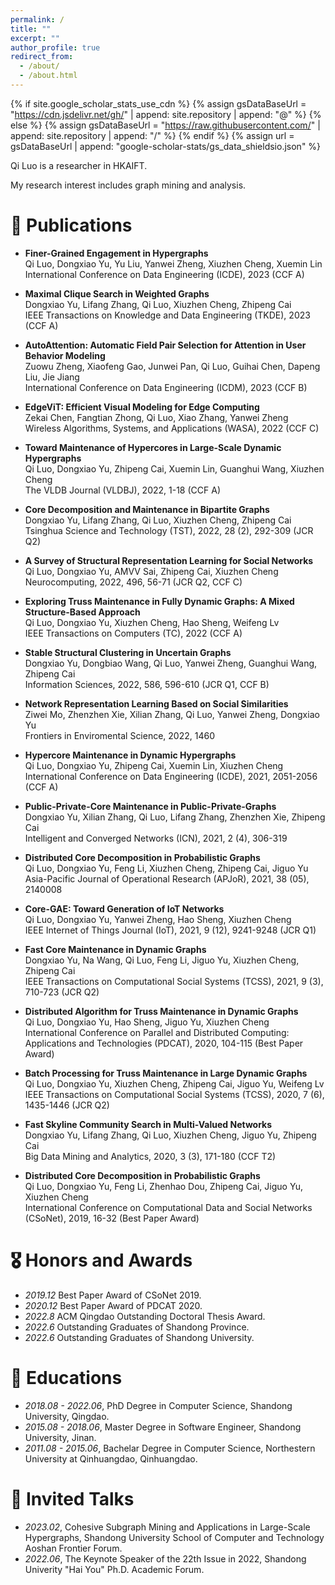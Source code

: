 ```yaml
---
permalink: /
title: ""
excerpt: ""
author_profile: true
redirect_from: 
  - /about/
  - /about.html
---
```


{% if site.google_scholar_stats_use_cdn %}
{% assign gsDataBaseUrl = "https://cdn.jsdelivr.net/gh/" | append: site.repository | append: "@" %}
{% else %}
{% assign gsDataBaseUrl = "https://raw.githubusercontent.com/" | append: site.repository | append: "/" %}
{% endif %}
{% assign url = gsDataBaseUrl | append: "google-scholar-stats/gs_data_shieldsio.json" %}

<span class='anchor' id='about-me'></span>

Qi Luo is a researcher in HKAIFT. 
<!-- and a postdoc of City University of Hongkong -->

My research interest includes graph mining and analysis.

<!-- <a href='https://scholar.google.com/citations?user=glQeJ0sAAAAJ'><img src="https://img.shields.io/endpoint?url={{ url | url_encode }}&logo=Google%20Scholar&labelColor=f6f6f6&color=9cf&style=flat&label=citations"></a>. -->


<!-- # 🔥 News
- *2022.02*: &nbsp;🎉🎉 Lorem ipsum dolor sit amet, consectetur adipiscing elit. Vivamus ornare aliquet ipsum, ac tempus justo dapibus sit amet. 
- *2022.02*: &nbsp;🎉🎉 Lorem ipsum dolor sit amet, consectetur adipiscing elit. Vivamus ornare aliquet ipsum, ac tempus justo dapibus sit amet.  -->

<!-- # 🔮 Projects

<div class='paper-box'><div class='paper-box-image'><div><div class="badge">CVPR 2016</div><img src='images/500x300.png' alt="sym" width="100%"></div></div>
<div class='paper-box-text' markdown="1">

[Deep Residual Learning for Image Recognition](https://openaccess.thecvf.com/content_cvpr_2016/papers/He_Deep_Residual_Learning_CVPR_2016_paper.pdf)

**Kaiming He**, Xiangyu Zhang, Shaoqing Ren, Jian Sun

[**Project**](https://scholar.google.com/citations?view_op=view_citation&hl=zh-CN&user=DhtAFkwAAAAJ&citation_for_view=DhtAFkwAAAAJ:ALROH1vI_8AC) <strong><span class='show_paper_citations' data='DhtAFkwAAAAJ:ALROH1vI_8AC'></span></strong>
- Lorem ipsum dolor sit amet, consectetur adipiscing elit. Vivamus ornare aliquet ipsum, ac tempus justo dapibus sit amet. 
</div>
</div> -->


# 📝 Publications 


<!-- - [Lorem ipsum dolor sit amet, consectetur adipiscing elit. Vivamus ornare aliquet ipsum, ac tempus justo dapibus sit amet](https://github.com), A, B, C, **CVPR 2020** -->



- **Finer-Grained Engagement in Hypergraphs**         
	Qi Luo, Dongxiao Yu, Yu Liu, Yanwei Zheng, Xiuzhen Cheng, Xuemin Lin        
	International Conference on Data Engineering (ICDE), 2023 (CCF A)   

- **Maximal Clique Search in Weighted Graphs**     
	Dongxiao Yu, Lifang Zhang, Qi Luo, Xiuzhen Cheng, Zhipeng Cai        
	IEEE Transactions on Knowledge and Data Engineering (TKDE), 2023  (CCF A)

- **AutoAttention: Automatic Field Pair Selection for Attention in User Behavior Modeling**                    
	Zuowu Zheng, Xiaofeng Gao, Junwei Pan, Qi Luo, Guihai Chen, Dapeng Liu, Jie Jiang            
	International Conference on Data Engineering (ICDM), 2023 (CCF B)  

- **EdgeViT: Efficient Visual Modeling for Edge Computing**         
	Zekai Chen, Fangtian Zhong, Qi Luo, Xiao Zhang, Yanwei Zheng              
	Wireless Algorithms, Systems, and Applications (WASA), 2022 (CCF C)

- **Toward Maintenance of Hypercores in Large-Scale Dynamic Hypergraphs**        
	Qi Luo, Dongxiao Yu, Zhipeng Cai, Xuemin Lin, Guanghui Wang, Xiuzhen Cheng      
	The VLDB Journal (VLDBJ), 2022, 1-18  (CCF A)

- **Core Decomposition and Maintenance in Bipartite Graphs**     
	Dongxiao Yu, Lifang Zhang, Qi Luo, Xiuzhen Cheng, Zhipeng Cai        
	Tsinghua Science and Technology (TST), 2022, 28 (2), 292-309  (JCR Q2)

- **A Survey of Structural Representation Learning for Social Networks**       
	Qi Luo, Dongxiao Yu, AMVV Sai, Zhipeng Cai, Xiuzhen Cheng     
	Neurocomputing, 2022, 496, 56-71  (JCR Q2, CCF C)

- **Exploring Truss Maintenance in Fully Dynamic Graphs: A Mixed Structure-Based Approach**     
	Qi Luo, Dongxiao Yu, Xiuzhen Cheng, Hao Sheng, Weifeng Lv      
	IEEE Transactions on Computers (TC), 2022 (CCF A)

- **Stable Structural Clustering in Uncertain Graphs**    
	Dongxiao Yu, Dongbiao Wang, Qi Luo, Yanwei Zheng, Guanghui Wang, Zhipeng Cai      
	Information Sciences, 2022, 586, 596-610 (JCR Q1, CCF B)

- **Network Representation Learning Based on Social Similarities**   
	Ziwei Mo, Zhenzhen Xie, Xilian Zhang,  Qi Luo, Yanwei Zheng, Dongxiao Yu      
	Frontiers in Enviromental Science, 2022, 1460

- **Hypercore Maintenance in Dynamic Hypergraphs**      
	Qi Luo, Dongxiao Yu, Zhipeng Cai, Xuemin Lin, Xiuzhen Cheng       
	International Conference on Data Engineering (ICDE), 2021, 2051-2056  (CCF A)

- **Public-Private-Core Maintenance in Public-Private-Graphs**   
	Dongxiao Yu, Xilian Zhang, Qi Luo, Lifang Zhang, Zhenzhen Xie, Zhipeng Cai       
	Intelligent and Converged Networks (ICN), 2021, 2 (4), 306-319

- **Distributed Core Decomposition in Probabilistic Graphs**      
	Qi Luo, Dongxiao Yu, Feng Li, Xiuzhen Cheng, Zhipeng Cai, Jiguo Yu        
	Asia-Pacific Journal of Operational Research (APJoR), 2021, 38 (05), 2140008

- **Core-GAE: Toward Generation of IoT Networks**     
	Qi Luo, Dongxiao Yu, Yanwei Zheng, Hao Sheng, Xiuzhen Cheng        
	IEEE Internet of Things Journal (IoT), 2021, 9 (12), 9241-9248  (JCR Q1)

- **Fast Core Maintenance in Dynamic Graphs**    
	Dongxiao Yu, Na Wang, Qi Luo, Feng Li, Jiguo Yu, Xiuzhen Cheng, Zhipeng Cai         
	IEEE Transactions on Computational Social Systems (TCSS), 2021, 9 (3), 710-723 (JCR Q2)
  
- **Distributed Algorithm for Truss Maintenance in Dynamic Graphs**         
	Qi Luo, Dongxiao Yu, Hao Sheng, Jiguo Yu, Xiuzhen Cheng     
	International Conference on Parallel and Distributed Computing: Applications and Technologies (PDCAT), 2020, 104-115  (Best Paper Award)

- **Batch Processing for Truss Maintenance in Large Dynamic Graphs**        
	Qi Luo, Dongxiao Yu, Xiuzhen Cheng, Zhipeng Cai, Jiguo Yu, Weifeng Lv   
	IEEE Transactions on Computational Social Systems (TCSS), 2020, 7 (6), 1435-1446 (JCR Q2)

- **Fast Skyline Community Search in Multi-Valued Networks**    
	Dongxiao Yu, Lifang Zhang, Qi Luo, Xiuzhen Cheng, Jiguo Yu, Zhipeng Cai       
	Big Data Mining and Analytics, 2020, 3 (3), 171-180 (CCF T2)

- **Distributed Core Decomposition in Probabilistic Graphs**         
	Qi Luo, Dongxiao Yu, Feng Li, Zhenhao Dou, Zhipeng Cai, Jiguo Yu, Xiuzhen Cheng       
	International Conference on Computational Data and Social Networks (CSoNet), 2019, 16-32 (Best Paper Award)




# 🎖 Honors and Awards
- *2019.12* Best Paper Award of CSoNet 2019. 
- *2020.12* Best Paper Award of PDCAT 2020.
- *2022.8* ACM Qingdao Outstanding Doctoral Thesis Award. 
- *2022.6* Outstanding Graduates of Shandong Province. 
- *2022.6* Outstanding Graduates of Shandong University. 
<!-- - *2023.4* Best Paper Award of CIDM 2023.   -->

# 📖 Educations
- *2018.08 - 2022.06*, PhD Degree in Computer Science, Shandong University, Qingdao. 
- *2015.08 - 2018.06*, Master Degree in Software Engineer, Shandong University, Jinan. 
- *2011.08 - 2015.06*, Bachelar Degree in Computer Science, Northestern University at Qinhuangdao, Qinhuangdao. 

# 💬 Invited Talks
- *2023.02*, Cohesive Subgraph Mining and Applications in Large-Scale Hypergraphs, Shandong University School of Computer and Technology Aoshan Frontier Forum. 
- *2022.06*, The Keynote Speaker of the 22th Issue in 2022, Shandong Univerity "Hai You" Ph.D. Academic Forum. 

<!-- - *2022.06*, Lorem ipsum dolor sit amet, consectetur adipiscing elit. Vivamus ornare aliquet ipsum, ac tempus justo dapibus sit amet.  \| [\[video\]](https://github.com/) -->

<!-- 
# 💻 Internships
- *2017.11 - 2018.02*, [JD](https://www.jd.com/), China. -->


